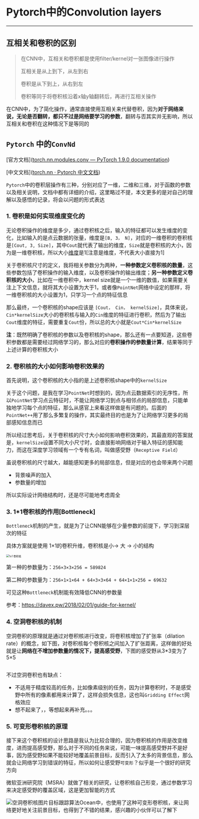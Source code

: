 # Pytorch中的Convolution layers


------

<!-- more -->

## 互相关和卷积的区别

> 在CNN中，互相关和卷积都是使用filter/kernel对一张图像进行操作
> 
> 互相关是从上到下，从左到右
> 
> 卷积是从下到上，从右到左
> 
> 卷积等同于将卷积核沿着x轴y轴翻转后，再进行互相关操作

在CNN中，为了简化操作，通常直接使用互相关来代替卷积，因为**对于网络来说，无论是否翻转，都只不过是网络要学习的参数**，翻转与否其实并无影响，所以互相关和卷积在这种情况下是等同的

## `Pytorch` 中的`ConvNd`

[官方文档]([torch.nn.modules.conv &mdash; PyTorch 1.9.0 documentation](https://pytorch.org/docs/stable/_modules/torch/nn/modules/conv.html#Conv1d))

[中文文档]([torch.nn · Pytorch 中文文档](https://pytorch.apachecn.org/docs/1.0/nn.html))

`Pytorch`中的卷积层操作有三种，分别对应了一维，二维和三维，对于函数的参数以及相关说明，文档中都有详细的介绍，这里略过不提，本文更多的是对自己的理解以及感悟的记录，将会以问题的形式表达

### 1. 卷积是如何实现维度变化的

无论卷积操作的维度是多少，通过卷积核之后，输入的特征都可以发生维度的变化，比如输入的是点云数据的张量，维度是`[B, 3， N]`，对应的一维卷积的卷积核是`[Cout, 3, Size]`，其中`Cout`就代表了输出的维度，`Size`就是卷积核的大小，因为是一维卷积核，所以大小<u>维度</u>是1[注意是维度，不代表大小直接为1]

关于卷积核尺寸的定义，我将相关参数分为两种，**一种参数定义卷积核的数量**，这些参数包括了卷积操作的输入维度，以及卷积操作的输出维度；**另一种参数定义卷积核的大小**，比如在一维卷积中，kernel size就是一个一维的数值，如果需要关注上下文信息，就将其大小设置为大于1，或者像`PointNet`网络中设定的那样，将一维卷积核的大小设置为1，只学习一个点的特征信息

那么最终，一个卷积核的shape应该是 `[Cout， Cin， kernelSize]`，具体来说，`Cin*kernelSize`大小的卷积核与输入的`Cin`维度的特征进行卷积，然后为了输出`Cout`维度的特征，需要重复`Cout`份，所以总的大小就是`Cout*Cin*kernelSize`

**注**：既然明确了卷积核的参数以及卷积核的shape，那么还有一点要知道，这些卷积参数都是需要经过网络学习的，那么对应的**卷积操作的参数量计算**，结果等同于上述计算的卷积核大小

### 2. 卷积核的大小如何影响卷积效果的

首先说明，这个卷积核的大小指的是上述卷积核shape中的`kernelSize`

关于这个问题，是我在学习`PointNet`时想到的，因为点云数据索引的无序性，所以`PointNet`学习点云特征时，不能让网络学习到点与相邻点的局部信息，只能单独地学习每个点的特征，那么从感官上来看这样做是有问题的。后面的`PointNet++`用了那么多繁复的操作，其实最终目的也是为了让网络学习更多的局部感知信息而已

所以经过思考后，关于卷积核的尺寸大小如何影响卷积效果的，其最直观的答案就是，`kernelSize`设置不同大小尺寸时，会直接影响网络对于输入特征的感知能力，而这在深度学习领域有一个专有名词，叫做感受野（`Receptive Field`）

虽说卷积核的尺寸越大，越能感知更多的局部信息，但是对应的也会带来两个问题

- 背景噪声的加入
- 参数量的增加

所以实际设计网络结构时，还是尽可能地考虑周全

### 3. 1*1卷积核的作用[Bottleneck]

`Bottleneck`机制的产生，就是为了让CNN能够在少量参数的前提下，学习到深层次的特征

具体方案就是使用 1×1的卷积升维，卷积核是小-> 大 -> 小的结构

<img title="" src="https://raw.githubusercontent.com/shmilywh/PicturesForBlog/master/2021/07/05-09-42-02-one-by-one-kernel.jpg" alt="1x1 卷积核" style="zoom: 50%;">

第一种的参数量为：`256×3×3×256 = 589824`

第二种的参数量为：`256×1×1×64 + 64×3×3×64 + 64×1×1×256 = 69632`

可见这种`Bottleneck`机制能有效降低CNN的参数量

参考：https://davex.pw/2018/02/01/guide-for-kernel/

### 4. 空洞卷积核的机制

空洞卷积的原理就是通过对卷积核进行改变，将卷积核增加了扩张率（dilation rate）的概念，如下图，对卷积核每个卷积核之间加入了扩张距离，这样做的好处就是让**网络在不增加参数量的情况下，提高感受野**，下图的感受野从3*3变为了5×5

<img title="" src="https://raw.githubusercontent.com/shmilywh/PicturesForBlog/master/2021/07/05-09-46-29-2021-07-05-09-46-26-image.png" alt="" style="zoom:50%;">

不过空洞卷积也有缺点：

- 不适用于精度较高的任务，比如像素级别的任务，因为计算卷积时，不是感受野中所有的像素都用来计算了，这样会损失信息，这也叫`Gridding Effect`网格效应
- 想不起来了，，等想起来再补充。。。

### 5. 可变形卷积核的原理

接下来这个卷积核的设计思路是我认为比较合理的，因为卷积核的作用是改变维度，进而提高感受野，那么对于不同的任务来说，可能一味提高感受野并不是好事，因为感受野如果不能较好地覆盖前景目标，反而引入了太多的背景信息，那么就会让网络学习到错误的特征，所以如何让感受野`可变形`？似乎是一个很好的研究方向

微软亚洲研究院（MSRA）就做了相关的研究，让卷积核自己形变，通过参数学习来决定感受野的覆盖区域，这是更加智能的方式

![空洞卷积核](https://raw.githubusercontent.com/shmilywh/PicturesForBlog/master/2021/07/05-09-41-25-deformable_kernel.png)图片目标跟踪算法Ocean中，也使用了这种可变形卷积核，来让网络更好地关注前景目标，也得到了不错的结果，感兴趣的小伙伴可以了解下
